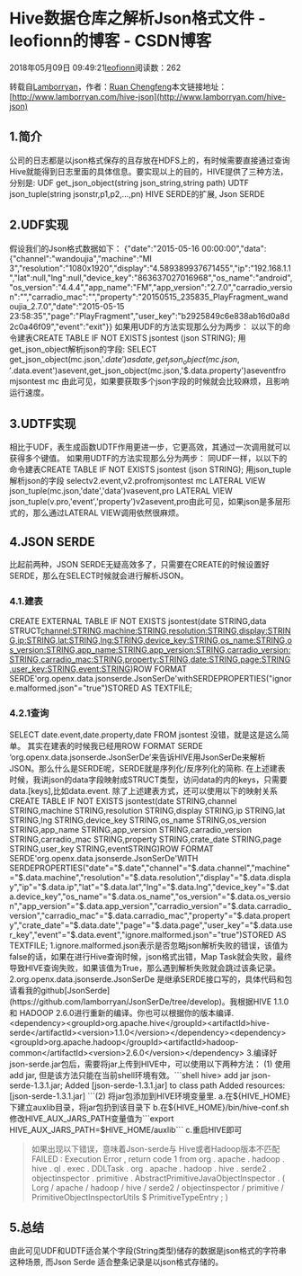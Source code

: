 
# Hive数据仓库之解析Json格式文件 - leofionn的博客 - CSDN博客


2018年05月09日 09:49:21[leofionn](https://me.csdn.net/qq_36142114)阅读数：262


转载自[Lamborryan](http://www.lamborryan.com/)，作者：[Ruan Chengfeng](http://www.lamborryan.com/about/)本文链接地址：[http://www.lamborryan.com/hive-json](http://www.lamborryan.com/hive-json)
## 1.简介
公司的日志都是以json格式保存的且存放在HDFS上的，有时候需要直接通过查询Hive就能得到日志里面的具体信息。要实现以上的目的，HIVE提供了三种方法，分别是:
UDF get_json_object(string json_string,string path)
UDTF json_tuple(string jsonstr,p1,p2,…,pn)
HIVE SERDE的扩展, Json SERDE
## 2.UDF实现
假设我们的Json格式数据如下：
{"date":"2015-05-16 00:00:00","data":{"channel":"wandoujia","machine":"MI 3","resolution":"1080x1920","display":"4.589389937671455","ip":"192.168.1.1","lat":null,"lng":null,"device_key":"863637027016968","os_name":"android","os_version":"4.4.4","app_name":"FM","app_version":"2.7.0","carradio_version":"","carradio_mac":"","property":"20150515_235835_PlayFragment_wandoujia_2.7.0","date":"2015-05-15 23:58:35","page":"PlayFragment","user_key":"b2925849c6e838ab16d0a8d2c0a46f09","event":"exit"}}
如果用UDF的方法实现那么分为两步：
以以下的命令建表CREATE TABLE IF NOT EXISTS jsontest (json STRING);
用get_json_object解析json的字段:
SELECT get_json_object(mc.json,'$.date')asdate,get_json_object(mc.json,'$.data.event')asevent,get_json_object(mc.json,'$.data.property')aseventfromjsontest mc
由此可见，如果要获取多个json字段的时候就会比较麻烦，且影响运行速度。
## 3.UDTF实现
相比于UDF，表生成函数UDTF作用更进一步，它更高效，其通过一次调用就可以获得多个键值。
如果用UDTF的方法实现那么分为两步：
同UDF一样，以以下的命令建表CREATE TABLE IF NOT EXISTS jsontest (json STRING);
用json_tuple解析json的字段
selectv2.event,v2.profromjsontest mc
     LATERAL VIEW json_tuple(mc.json,'date','data')vasevent,pro
     LATERAL VIEW json_tuple(v.pro,'event','property')v2asevent,pro由此可见，如果json是多层形式的，那么通过LATERAL VIEW调用依然很麻烦。
## 4.JSON SERDE
比起前两种，JSON SERDE无疑高效多了，只需要在CREATE的时候设置好SERDE，那么在SELECT时候就会进行解析JSON。
### 4.1.建表
CREATE EXTERNAL TABLE IF NOT EXISTS jsontest(date STRING,data STRUCT<channel:STRING,machine:STRING,resolution:STRING,display:STRING,ip:STRING,lat:STRING,lng:STRING,device_key:STRING,os_name:STRING,os_version:STRING,app_name:STRING,app_version:STRING,carradio_version:STRING,carradio_mac:STRING,property:STRING,date:STRING,page:STRING,user_key:STRING,event:STRING>)ROW FORMAT SERDE'org.openx.data.jsonserde.JsonSerDe'withSERDEPROPERTIES("ignore.malformed.json"="true")STORED AS TEXTFILE;
### 4.2.1查询
SELECT date.event,date.property,date FROM jsontest
没错，就是这是这么简单。
其实在建表的时候我已经用ROW FORMAT SERDE ‘org.openx.data.jsonserde.JsonSerDe’来告诉HIVE用JsonSerDe来解析JSON。那么什么是SERDE呢，SERDE就是序列化/反序列化的简称.
在上述建表时候，我讲json的data字段映射成STRUCT类型，访问data的内的keys，只需要data.[keys],比如data.event.
除了上述建表方式，还可以使用以下的映射关系
CREATE TABLE IF NOT EXISTS jsontest(date STRING,channel STRING,machine STRING,resolution STRING,display STRING,ip STRING,lat STRING,lng STRING,device_key STRING,os_name STRING,os_version STRING,app_name STRING,app_version STRING,carradio_version STRING,carradio_mac STRING,property STRING,crate_date STRING,page STRING,user_key STRING,eventSTRING)ROW FORMAT SERDE'org.openx.data.jsonserde.JsonSerDe'WITH SERDEPROPERTIES("date"="$.date","channel"="$.data.channel","machine"="$.data.machine","resolution"="$.data.resolution","display"="$.data.display","ip"="$.data.ip","lat"="$.data.lat","lng"="$.data.lng","device_key"="$.data.device_key","os_name"="$.data.os_name","os_version"="$.data.os_version","app_version"="$.data.app_version","carradio_version"="$.data.carradio_version","carradio_mac"="$.data.carradio_mac","property"="$.data.property","crate_date"="$.data.date","page"="$.data.page","user_key"="$.data.user_key","event"="$.data.event","ignore.malformed.json"="true")STORED AS TEXTFILE;
1.ignore.malformed.json表示是否忽略json解析失败的错误，该值为false的话，如果在进行Hive查询时候，json格式出错，Map Task就会失败，最终导致HIVE查询失败，如果该值为True，那么遇到解析失败就会跳过该条记录。
2.org.openx.data.jsonserde.JsonSerDe 是继承SERDE接口写的，具体代码和包请看我的github[JsonSerde](https://github.com/lamborryan/JsonSerDe/tree/develop)。我根据HIVE 1.1.0 和 HADOOP 2.6.0进行重新的编译。你也可以根据你的版本编译.
<dependency><groupId>org.apache.hive</groupId><artifactId>hive-serde</artifactId><version>1.1.0</version></dependency><dependency><groupId>org.apache.hadoop</groupId><artifactId>hadoop-common</artifactId><version>2.6.0</version></dependency>
3.编译好json-serde.jar包后，需要将jar上传到HIVE中，可以使用以下两种方法：
(1) 使用add jar, 但是该方法只能在当前shell环境有效。```shell
hive> add jar json-serde-1.3.1.jar;
Added [json-serde-1.3.1.jar] to class path
Added resources: [json-serde-1.3.1.jar]
```(2) 将jar包添加到HIVE环境变量里. a.在${HIVE_HOME}下建立auxlib目录，将jar包扔到该目录下 b.在${HIVE_HOME}/bin/hive-conf.sh修改HIVE_AUX_JARS_PATH变量值为```export HIVE_AUX_JARS_PATH=$HIVE_HOME/auxlib``` c.重启HIVE即可
> 如果出现以下错误，意味着Json-serde与 Hive或者Hadoop版本不匹配FAILED : Execution Error , return code 1 from org . apache . hadoop . hive . ql . exec . DDLTask . org . apache . hadoop . hive . serde2 . objectinspector . primitive . AbstractPrimitiveJavaObjectInspector . ( Lorg / apache / hadoop / hive / serde2 / objectinspector / primitive / PrimitiveObjectInspectorUtils $ PrimitiveTypeEntry ; )

## 5.总结
由此可见UDF和UDTF适合某个字段(String类型)储存的数据是json格式的字符串这种场景, 而Json Serde 适合整条记录是以json格式存储的。


